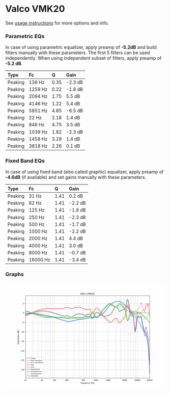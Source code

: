 # Valco VMK20
See [usage instructions](https://github.com/jaakkopasanen/AutoEq#usage) for more options and info.

### Parametric EQs
In case of using parametric equalizer, apply preamp of **-5.2dB** and build filters manually
with these parameters. The first 5 filters can be used independently.
When using independent subset of filters, apply preamp of **-5.2 dB**.

| Type    | Fc      |    Q | Gain    |
|:--------|:--------|:-----|:--------|
| Peaking | 136 Hz  | 0.35 | -2.3 dB |
| Peaking | 1259 Hz | 0.22 | -1.8 dB |
| Peaking | 2094 Hz | 1.75 | 5.5 dB  |
| Peaking | 4146 Hz | 1.22 | 5.4 dB  |
| Peaking | 5851 Hz | 4.85 | -6.5 dB |
| Peaking | 22 Hz   | 2.18 | 1.4 dB  |
| Peaking | 846 Hz  | 4.75 | 3.5 dB  |
| Peaking | 1039 Hz | 1.82 | -2.3 dB |
| Peaking | 1458 Hz | 3.29 | 1.4 dB  |
| Peaking | 3818 Hz | 2.26 | 0.1 dB  |

### Fixed Band EQs
In case of using fixed band (also called graphic) equalizer, apply preamp of **-4.6dB**
(if available) and set gains manually with these parameters.

| Type    | Fc       |    Q | Gain    |
|:--------|:---------|:-----|:--------|
| Peaking | 31 Hz    | 1.41 | 0.2 dB  |
| Peaking | 62 Hz    | 1.41 | -2.2 dB |
| Peaking | 125 Hz   | 1.41 | -1.6 dB |
| Peaking | 250 Hz   | 1.41 | -2.3 dB |
| Peaking | 500 Hz   | 1.41 | -1.7 dB |
| Peaking | 1000 Hz  | 1.41 | -2.2 dB |
| Peaking | 2000 Hz  | 1.41 | 4.4 dB  |
| Peaking | 4000 Hz  | 1.41 | 3.0 dB  |
| Peaking | 8000 Hz  | 1.41 | -0.7 dB |
| Peaking | 16000 Hz | 1.41 | -3.4 dB |

### Graphs
![](./Valco%20VMK20.png)